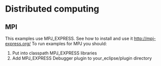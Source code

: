 # Distributed computing
## MPI
This examples use MPJ_EXPRESS. 
See how to install and use it http://mpj-express.org/
To run examples for MPJ you should:
1. Put into classpath MPJ_EXPRESS libraries
2. Add MPJ_EXPRESS Debugger plugin to your_eclipse/plugin directory
